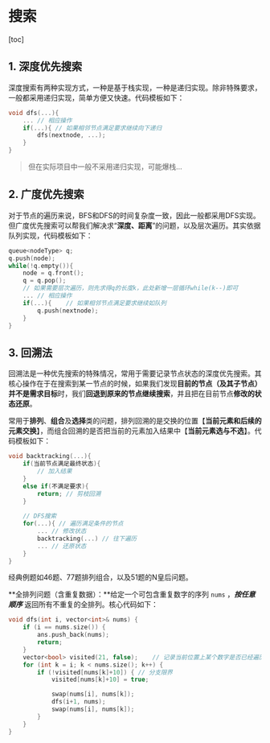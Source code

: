 # 搜索

[toc]

## 1. 深度优先搜索

深度搜索有两种实现方式，一种是基于栈实现，一种是递归实现。除非特殊要求，一般都采用递归实现，简单方便又快速。代码模板如下：

```c++
void dfs(...){
    ... // 相应操作
    if(...){ // 如果相邻节点满足要求继续向下递归
    	dfs(nextnode, ...);
    }
}
```

> 但在实际项目中一般不采用递归实现，可能爆栈...

## 2. 广度优先搜索

对于节点的遍历来说，BFS和DFS的时间复杂度一致，因此一般都采用DFS实现。但广度优先搜索可以帮我们解决求“**深度、距离**”的问题，以及层次遍历。其实依据队列实现，代码模板如下：

```c++
queue<nodeType> q;
q.push(node);
while(!q.empty()){
    node = q.front();
    q = q.pop();
    // 如果需要层次遍历，则先求得q的长度k，此处新增一层循环while(k--)即可
    ... // 相应操作
    if(...){	// 如果相邻节点满足要求继续如队列
    	q.push(nextnode);
    }
}
```



## 3. 回溯法

回溯法是一种优先搜索的特殊情况，常用于需要记录节点状态的深度优先搜索。其核心操作在于在搜索到某一节点的时候，如果我们发现**目前的节点（及其子节点）并不是需求目标**时，我们**回退到原来的节点继续搜索**，并且把在目前节点**修改的状态还原**。

常用于**排列**、**组合**及**选择**类的问题，排列回溯的是交换的位置【**当前元素和后续的元素交换**】，而组合回溯的是否把当前的元素加入结果中【**当前元素选与不选**】。代码模板如下：

```c++
void backtracking(...){
	if(当前节点满足最终状态){
    	// 加入结果
    }
    else if(不满足要求){
        return;	// 剪枝回溯
    }
    
    // DFS搜索
    for(...){ // 遍历满足条件的节点
        ... // 修改状态
        backtracking(...) // 往下遍历
        ... // 还原状态
    }
}
```

经典例题如46题、77题排列组合，以及51题的N皇后问题。

**全排列问题（含重复数据）：**给定一个可包含重复数字的序列 `nums` ，***按任意顺序*** 返回所有不重复的全排列。核心代码如下：

```c++
void dfs(int i, vector<int>& nums) {
    if (i == nums.size()) {
        ans.push_back(nums);
        return;
    }
    vector<bool> visited(21, false);    // 记录当前位置上某个数字是否已经遍历过
    for (int k = i; k < nums.size(); k++) {
        if (!visited[nums[k]+10]) { // 分支限界
            visited[nums[k]+10] = true;

            swap(nums[i], nums[k]);
            dfs(i+1, nums);
            swap(nums[i], nums[k]);    
        }
    }
}
```
